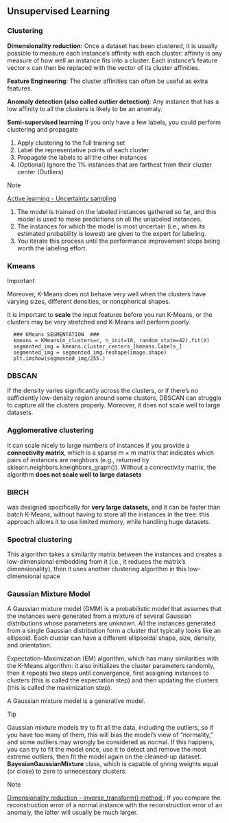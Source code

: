 ## Unsupervised Learning

### Clustering
**Dimensionality reduction:** Once a dataset has been clustered, it is usually possible to measure each instance’s affinity with each cluster: affinity is any measure of how well an instance fits into a cluster. Each instance’s feature vector x can then be replaced with the vector of its cluster affinities.

**Feature Engineering**: The cluster affinities can often be useful as extra features.

**Anomaly detection (also called outlier detection)**: Any instance that has a low affinity to all the clusters is likely to be an anomaly.

**Semi-supervised learning**
If you only have a few labels, you could perform clustering and propagate
1) Apply clustering to the full training set
2) Label the representative points of each cluster
3) Propagate the labels to all the other instances
4) (Optional) Ignore the 1% instances that are farthest from their cluster center (Outliers)

>[!NOTE]
> <ins> Active learning - Uncertainty sampling </ins>
> 1. The model is trained on the labeled instances gathered so far, and this model is used to make predictions on all the unlabeled
instances.
> 2. The instances for which the model is most uncertain (i.e., when its
estimated probability is lowest) are given to the expert for labeling.
> 3. You iterate this process until the performance improvement stops
being worth the labeling effort.

### Kmeans
> [!IMPORTANT]
> Moreover, K-Means does not behave very well when the clusters have varying sizes, different densities, or nonspherical
shapes.
>
>  It is important to **scale** the input features before you run K-Means, or the clusters may
be very stretched and K-Means will perform poorly.
```
  ### KMeans SEGMENTATION  ###
  kmeans = KMeans(n_clusters=c, n_init=10, random_state=42).fit(X)
  segmented_img = kmeans.cluster_centers_[kmeans.labels_]
  segmented_img = segmented_img.reshape(image.shape)
  plt.imshow(segmented_img/255.)
```
### DBSCAN
If the density varies significantly across the clusters, or if there’s no sufficiently low-density region around some clusters, 
DBSCAN can struggle to capture all the clusters properly. Moreover, it does not scale well to large datasets.

### Agglomerative clustering
It can scale nicely to large numbers of instances if you provide a **connectivity matrix**, which is a
sparse m × m matrix that indicates which pairs of instances are neighbors (e.g., returned by
sklearn.neighbors.kneighbors_graph()). Without a connectivity matrix, the algorithm **does not scale well to large datasets**

### BIRCH
was designed specifically for **very large datasets,** and it can be faster than batch K-Means, without having to store all the instances in the
tree: this approach allows it to use limited memory, while handling huge datasets.

### Spectral clustering 
This algorithm takes a similarity matrix between the instances and creates a low-dimensional embedding from it (i.e., it reduces the
matrix’s dimensionality), then it uses another clustering algorithm in this low-dimensional space

### Gaussian Mixture Model
A Gaussian mixture model (GMM) is a probabilistic model that assumes that the instances were generated from a mixture of several Gaussian
distributions whose parameters are unknown. All the instances generated from a single Gaussian distribution form a cluster that typically looks like
an ellipsoid. Each cluster can have a different ellipsoidal shape, size, density, and orientation.

Expectation-Maximization (EM) algorithm, which has many similarities with the K-Means algorithm: it also initializes the cluster
parameters randomly, then it repeats two steps until convergence, first assigning instances to clusters (this is called the expectation step) and then
updating the clusters (this is called the maximization step).

A Gaussian mixture model is a generative model.
> [!TIP]
> Gaussian mixture models try to fit all the data, including the outliers, so if you have too
many of them, this will bias the model’s view of “normality,” and some outliers may
wrongly be considered as normal. If this happens, you can try to fit the model once, use
it to detect and remove the most extreme outliers, then fit the model again on the
cleaned-up dataset.
> **BayesianGaussianMixture** class, which is capable of giving weights equal (or close) to zero to unnecessary clusters.

> [!NOTE]
> <ins> Dimensionality reduction  - inverse_transform() method  </ins> :  If you compare the reconstruction error of a normal instance with the
reconstruction error of an anomaly, the latter will usually be much
larger.

